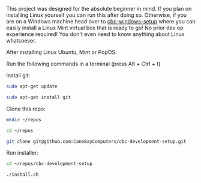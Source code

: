 This project was designed for the absolute beginner in mind. If you plan on installing Linux yourself you can run this after doing so. Otherwise, if you are on a Windows machine head over to [cbc-windows-setup](https://github.com/CaneBayComputers/cbc-windows-setup) where you can easily install a Linux Mint virtual box that is ready to go! No prior dev op experience required! You don't even need to know anything about Linux whatsoever.

After installing Linux Ubuntu, Mint or PopOS:

Run the following commands in a terminal (press Alt + Ctrl + t)

Install git:
```bash
sudo apt-get update

sudo apt-get install git
```

Clone this repo:
```bash
mkdir ~/repos

cd ~/repos

git clone git@github.com:CaneBayComputers/cbc-development-setup.git
```

Run installer:
```bash
cd ~/repos/cbc-development-setup

./install.sh
```
